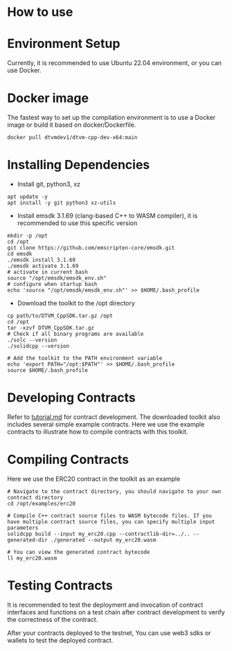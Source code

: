 How to use
============

# Environment Setup

Currently, it is recommended to use Ubuntu 22.04 environment, or you can use Docker.

# Docker image

The fastest way to set up the compilation environment is to use a Docker image or build it based on docker/Dockerfile.

```
docker pull dtvmdev1/dtvm-cpp-dev-x64:main
```

# Installing Dependencies

* Install git, python3, xz

```
apt update -y
apt install -y git python3 xz-utils
```

* Install emsdk 3.1.69 (clang-based C++ to WASM compiler), it is recommended to use this specific version

```
mkdir -p /opt
cd /opt
git clone https://github.com/emscripten-core/emsdk.git
cd emsdk
./emsdk install 3.1.69
./emsdk activate 3.1.69
# activate in current bash
source "/opt/emsdk/emsdk_env.sh"
# configure when startup bash
echo 'source "/opt/emsdk/emsdk_env.sh"' >> $HOME/.bash_profile
```

* Download the toolkit to the /opt directory

```
cp path/to/DTVM_CppSDK.tar.gz /opt
cd /opt
tar -xzvf DTVM_CppSDK.tar.gz
# Check if all binary programs are available
./solc --version
./solidcpp --version

# Add the toolkit to the PATH environment variable
echo 'export PATH="/opt:$PATH"' >> $HOME/.bash_profile
source $HOME/.bash_profile
```

# Developing Contracts

Refer to [tutorial.md](tutorial.md) for contract development. The downloaded toolkit also includes several simple example contracts. Here we use the example contracts to illustrate how to compile contracts with this toolkit.

# Compiling Contracts

Here we use the ERC20 contract in the toolkit as an example

```
# Navigate to the contract directory, you should navigate to your own contract directory
cd /opt/examples/erc20

# Compile C++ contract source files to WASM bytecode files. If you have multiple contract source files, you can specify multiple input parameters
solidcpp build --input my_erc20.cpp --contractlib-dir=../.. --generated-dir ./generated --output my_erc20.wasm

# You can view the generated contract bytecode
ll my_erc20.wasm

```

# Testing Contracts

It is recommended to test the deployment and invocation of contract interfaces and functions on a test chain after contract development to verify the correctness of the contract.

After your contracts deployed to the testnet, You can use web3 sdks or wallets to test the deployed contract.

